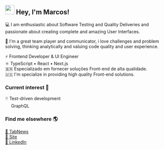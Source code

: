 ## <img src="https://media.giphy.com/media/hvRJCLFzcasrR4ia7z/giphy.gif" width="30px" height="30px"> Hey, I'm Marcos! 

💻 I am enthusiastic about Software Testing and Quality Deliveries and passionate about creating complete and amazing User Interfaces.

💭 I'm a great team player and communicator, i love challenges and problem solving, thinking analytically and valuing code quality and user experience. 

⚡ Frontend Developer & UI Engineer                                                             
⚛ TypeScript • React • Next.js <br/>
🇧🇷 Especializado em fornecer soluções Front-end de alta qualidade. <br/>
🇺🇸 I'm specialize in providing high quality Front-end solutions. <br/>

### Current interest 💭
🃏 Test-driven development <br/>
<img src="https://upload.wikimedia.org/wikipedia/commons/thumb/1/17/GraphQL_Logo.svg/1024px-GraphQL_Logo.svg.png" width="15px"> GraphQL

### Find me elsewhere 🌎

<a href="https://www.tabnews.com.br/marcosmendes">📕 TabNews</a><br/>
<a href="https://marcosmendes.vercel.app">🚀 Site</a><br/>
<a href="https://www.linkedin.com/in/iamdevmarcos/">💼 LinkedIn</a>
